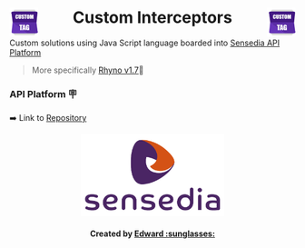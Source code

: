 <div align="center">
  <img src="/others/custom-tag.png" alt="Interceptor Logo" align="left">
  <img src="/others/custom-tag.png" alt="Interceptor Logo" align="right">
  <h1> Custom Interceptors </h1>
</div>

Custom solutions using Java Script language boarded into [Sensedia API Platform][API-Platform]
> More specifically [Rhyno v1.7][Rhino]🦏

### API Platform 🪧
➡️ Link to [Repository][API-Repository] 

<div align="center">
  <img src="/others/sensedia-logo.png" alt="Sensedia Logo" width="50%" height="50%">
  <h4> Created by 
    <a href="https://github.com/edward-mn">Edward :sunglasses:</a>
  </h4>
</div>


<!--------------------------------- Links ------------------------------->

[API-Platform]:https://manager-treinamento.sensedia.com/api-manager/login.html#/login
[Rhino]: https://github.com/mozilla/rhino
[Edward-Github]:https://github.com/edward-mn
[API-Repository]:https://manager-treinamento.sensedia.com/api-manager/#/apis/overview/1615/revisions/22610
